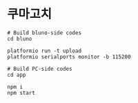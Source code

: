 쿠마고치
========

```shell
# Build bluno-side codes
cd bluno

platformio run -t upload
platformio serialports monitor -b 115200
```
```shell
# Build PC-side codes
cd app

npm i
npm start
```
